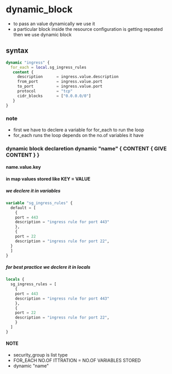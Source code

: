 # dynamic_block
* to pass an value dynamically we use it
* a particular block inside the resource configuration is getting repeated then we use dynamic block

## syntax
```terraform
dynamic "ingress" {
  for_each = local.sg_ingress_rules
   content {
     description      = ingress.value.description
     from_port        = ingress.value.port
     to_port          = ingress.value.port
     protocol         = "tcp"
     cidr_blocks      = ["0.0.0.0/0"] 
   }
}
```

### note 
* first we have to declere a variable for for_each to run the loop
* for_each runs the loop depends on the no.of variables it have
### dynamic block declaretion dynamic "name" { CONTENT { GIVE CONTENT } }
#### name.value.key
#### in map values stored like KEY = VALUE

##### we declere it in variables
```terraform
variable "sg_ingress_rules" {
  default = [
    {   
    port = 443
    description = "ingress rule for port 443"
    },
    {
    port = 22
    description = "ingress rule for port 22",    
  }
  ]
}
```

##### for best practice we declere it in locals
```terraform
locals {
  sg_ingress_rules = [
    {
    port = 443
    description = "ingress rule for port 443"
    },
    {
    port = 22
    description = "ingress rule for port 22",    
    }
  ]
}
```
#### NOTE
* security_group is list type
* FOR_EACH NO.OF ITTRATION = NO.OF VARIABLES STORED
* dynamic "name" 
